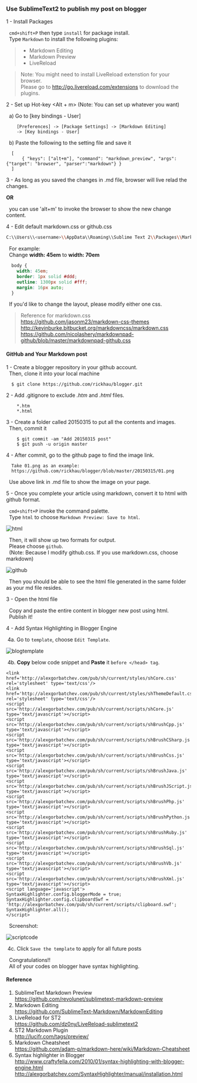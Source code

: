 ### Use SublimeText2 to publish my post on blogger

1 - Install Packages

&nbsp;&nbsp;`cmd+shift+P` then type `install` for package install. <br>
&nbsp;&nbsp;Type `Markdown` to install the following plugins:

   >- Markdown Editing
   >- Markdown Preview
   >- LiveReload
   
   >Note: 
   You might need to install LiveReload extenstion for your browser. <br />
   Please go to http://go.livereload.com/extensions to download the plugins.


2 - Set up Hot-key <Alt + m> (Note: You can set up whatever you want)

&nbsp;&nbsp;a) Go to [key bindings - User]

  ```
      [Preferences] -> [Package Settings] -> [Markdown Editing]
      -> [Key bindings - User]
  ```

&nbsp;&nbsp;b) Paste the following to the setting file and save it
   
  ```
    [
        { "keys": ["alt+m"], "command": "markdown_preview", "args": {"target": "browser", "parser":"markdown"} }
    ]
  ```
3 - As long as you saved the changes in .md file, browser will live relad the changes.

  **OR** <br />

&nbsp;&nbsp;you can use 'alt+m' to invoke the browser to show the new change content.

4 - Edit default markdown.css or github.css

  ```bash
  C:\\Users\\<username>\\AppData\\Roaming\\Sublime Text 2\\Packages\\Markdown Preview
  ``` 

&nbsp;&nbsp;For example: <br />
&nbsp;&nbsp;Change **width: 45em** to **width: 70em**

  ```css
    body {
      width: 45em;
      border: 1px solid #ddd;
      outline: 1300px solid #fff;
      margin: 16px auto;
    }
  ```
    
&nbsp;&nbsp;If you'd like to change the layout, please modify either one css. <br />

  > Reference for markdown.css <br>
  > https://github.com/jasonm23/markdown-css-themes <br>
  > http://kevinburke.bitbucket.org/markdowncss/markdown.css <br>
  > https://github.com/nicolashery/markdownpad-github/blob/master/markdownpad-github.css <br>

#### GitHub and Your Markdown post

1 - Create a blogger repository in your github account. <br />
&nbsp;&nbsp;Then, clone it into your local machine

  ```git
    $ git clone https://github.com/rickhau/blogger.git
  ```

2 - Add .gitignore to exclude *.htm* and *.html* files.

  ```
      *.htm
      *.html
  ```

3 - Create a folder called 20150315 to put all the contents and images. <br />
&nbsp;&nbsp;Then, commit it

  ```git
      $ git commit -am "Add 20150315 post"
      $ git push -u origin master
  ```

4 - After commit, go to the github page to find the image link.

  ```
    Take 01.png as an example:
    https://github.com/rickhau/blogger/blob/master/20150315/01.png
  ```
&nbsp;&nbsp;Use above link in .md file to show the image on your page.


5 - Once you complete your article using markdown, convert it to html with github format.

&nbsp;&nbsp;`cmd+shift+P` invoke the command palette. <br>
&nbsp;&nbsp;Type `html` to choose `Markdown Preview: Save to html`. 

  ![html](https://github.com/rickhau/blogger/blob/master/20150315/01.png)

&nbsp;&nbsp;Then, it will show up two formats for output. <br />
&nbsp;&nbsp;Please choose `github`.  <br />
&nbsp;&nbsp;(Note: Because I modify github.css. If you use markdown.css, choose markdown)

  ![github](https://github.com/rickhau/blogger/blob/master/20150315/02.png)

&nbsp;&nbsp;Then you should be able to see the html file generated in the same folder as your md file resides.

3 - Open the html file
    
&nbsp;&nbsp;Copy and paste the entire content in blogger new post using html. <br />
&nbsp;&nbsp;Publish it!

4 - Add Syntax Highlighting in Blogger Engine

&nbsp;4a. Go to `template`, choose `Edit Template`.
 
 ![blogtemplate](https://github.com/rickhau/blogger/blob/master/20150315/03.png)
 
&nbsp;4b. **Copy** below code snippet and **Paste** it `before </head> tag`.
  
```
<link href='http://alexgorbatchev.com/pub/sh/current/styles/shCore.css' rel='stylesheet' type='text/css'/> 
<link href='http://alexgorbatchev.com/pub/sh/current/styles/shThemeDefault.css' rel='stylesheet' type='text/css'/> 
<script src='http://alexgorbatchev.com/pub/sh/current/scripts/shCore.js' type='text/javascript'></script> 
<script src='http://alexgorbatchev.com/pub/sh/current/scripts/shBrushCpp.js' type='text/javascript'></script> 
<script src='http://alexgorbatchev.com/pub/sh/current/scripts/shBrushCSharp.js' type='text/javascript'></script> 
<script src='http://alexgorbatchev.com/pub/sh/current/scripts/shBrushCss.js' type='text/javascript'></script> 
<script src='http://alexgorbatchev.com/pub/sh/current/scripts/shBrushJava.js' type='text/javascript'></script> 
<script src='http://alexgorbatchev.com/pub/sh/current/scripts/shBrushJScript.js' type='text/javascript'></script> 
<script src='http://alexgorbatchev.com/pub/sh/current/scripts/shBrushPhp.js' type='text/javascript'></script> 
<script src='http://alexgorbatchev.com/pub/sh/current/scripts/shBrushPython.js' type='text/javascript'></script> 
<script src='http://alexgorbatchev.com/pub/sh/current/scripts/shBrushRuby.js' type='text/javascript'></script> 
<script src='http://alexgorbatchev.com/pub/sh/current/scripts/shBrushSql.js' type='text/javascript'></script> 
<script src='http://alexgorbatchev.com/pub/sh/current/scripts/shBrushVb.js' type='text/javascript'></script> 
<script src='http://alexgorbatchev.com/pub/sh/current/scripts/shBrushXml.js' type='text/javascript'></script> 
<script language='javascript'> 
SyntaxHighlighter.config.bloggerMode = true;
SyntaxHighlighter.config.clipboardSwf = 'http://alexgorbatchev.com/pub/sh/current/scripts/clipboard.swf';
SyntaxHighlighter.all();
</script>
```   

&nbsp;&nbsp;Screenshot:

![scriptcode](https://github.com/rickhau/blogger/blob/master/20150315/04.png)


&nbsp;4c. Click `Save the template` to apply for all future posts
  
&nbsp;&nbsp;Congratulations!! <br />
&nbsp;&nbsp;All of your codes on blogger have syntax highlighting.


#### Reference
1. SublimeText Markdown Preview <br>
   https://github.com/revolunet/sublimetext-markdown-preview
2. Markdown Editing <br>
   https://github.com/SublimeText-Markdown/MarkdownEditing
3. LiveReload for ST2 <br>
   https://github.com/dz0ny/LiveReload-sublimetext2
4. ST2 Markdown Plugin <br>
   http://lucifr.com/tags/preview/
5. Markdown Cheatsheet <br>
   https://github.com/adam-p/markdown-here/wiki/Markdown-Cheatsheet
6. Syntax highlighter in Blogger <br>
   http://www.craftyfella.com/2010/01/syntax-highlighting-with-blogger-engine.html
http://alexgorbatchev.com/SyntaxHighlighter/manual/installation.html